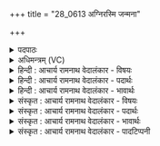 +++
title = "28_0613 अग्निरस्मि जन्मना"

+++
<details><summary>पदपाठः</summary>

अ꣣ग्निः꣢। अ꣣स्मि। ज꣡न्म꣢꣯ना। जा꣣त꣡वे꣢दाः। जा꣣त꣢। वे꣣दाः। घृत꣢म्। मे꣣। च꣡क्षुः꣢꣯। अ꣣मृ꣡त꣢म्। अ꣣। मृ꣡त꣢꣯म्। मे꣣। आस꣢न्। त्रि꣣धा꣡तुः꣢। त्रि꣣। धा꣡तुः꣢꣯। अ꣣र्कः꣢। र꣡ज꣢꣯सः। वि꣣मा꣡नः꣢। वि꣣। मा꣡नः꣢꣯। अ꣡ज꣢꣯स्रम्। अ। ज꣣स्रम्। ज्यो꣡तिः꣢꣯। ह꣣विः꣢। अ꣣स्मि। स꣡र्व꣢꣯म्। ६१३।
</details>

<details><summary>अधिमन्त्रम् (VC)</summary>

- आत्मा अग्निर्वा
- विश्वामित्रो गाथिनः
- त्रिष्टुप्
- धैवतः
- आरण्यं काण्डम्
</details>

<details><summary>हिन्दी : आचार्य रामनाथ वेदालंकार - विषयः</summary>

अगले दो मन्त्रों का अग्नि देवता है। इस मन्त्र में परमात्मा और जीवात्मा अपना परिचय दे रहे हैं।
</details>

<details><summary>हिन्दी : आचार्य रामनाथ वेदालंकार - पदार्थः</summary>

पदार्थान्वय -  प्रथम—परमात्मा के पक्ष में। मैं परमात्मा (अग्निः अस्मि) सबका अग्रनायक और अग्नि के समान प्रकाशक होने से अग्नि नामवाला हूँ, (जन्मना) स्वरूप से ही (जातवेदाः) सर्वज्ञ, सर्वव्यापक, वेदों का प्रकाशक तथा सब धनों का उत्पादक हूँ। (मे) मेरी (चक्षुः) आँख अर्थात् देखने की शक्ति (घृतम्) अत्यन्त तीव्र है। (मे) मेरे (आसन्) मुख में (अमृतम्) अमृत है, मैं सदा अमृतत्व का आस्वादन करता रहता हूँ अर्थात् अमर हूँ। मैं (त्रिधातुः) जगत् की सृष्टि, स्थिति तथा संहार रूप तीनों क्रियाओं को करनेवाला हूँ, मैं (अर्कः) अर्चनीय हूँ। मैं (रजसः) सूर्य, चन्द्र, तारे, पृथिवी आदि लोकों का (विमानः) निर्माता अथवा अधिष्ठाता, (अजस्रं ज्योतिः) अक्षय तेजवाला, (हविः) सबका आह्वानयोग्य, और (सर्वम्) सर्वशक्तिमान् (अस्मि) हूँ ॥ यहाँ ‘मैं अमर हूँ’ इस व्यङ्ग्यार्थ को ही ‘मेरे मुख में अमृत है’ इस रूप में अभिहित करने से पर्यायोक्त अलङ्कार है ॥ द्वितीय—जीवात्मा के पक्ष में । शरीरधारी जीवात्मा कह रहा है—मैं (अग्निः अस्मि) आग हूँ, आग के समान प्रकाशक तथा दुर्गुणों और दुर्जनों को भस्म करनेवाला हूँ, (जन्मना) आचार्य के गर्भ से द्वितीय जन्म पाने के आरम्भ से ही (जातवेदाः) वेदविद्या का विद्वान् हूँ। (मे चक्षुः) मेरी आँख में (घृतम्) स्नेह है, अर्थात् मैं सबको स्नेहयुक्त आँख से देखता हूँ। (मे आसन्) मेरे मुख में (अमृतम्) अमृत अर्थात् वाणी का माधुर्य है। मैं (त्रिधातुः) सत्त्व-रजस्-तमस्, जाग्रत्-स्वप्न-सुषुप्ति, तप-स्वाध्याय-ईश्वरप्रणिधान, ऋग्-यजुः-साम आदि त्रिगणों से युक्त हूँ। मैं (अर्कः) परमेश्वर की अर्चना करनेवाला, सदाचारी तथा विद्यावृद्धों एवं वयोवृद्धों का सत्कार करनेवाला और सूर्य के समान तेजस्वी हूँ। मैं (रजसः) ग्रह-उपग्रह, सूर्य आदि लोकों को (विमानः) खगोल-गणित द्वारा मापने आदि में समर्थ, (अजस्रं ज्योतिः) अक्षय ज्योतिवाला और (सर्वं हविः) श्रेष्ठ उद्देश्य के लिए सर्वस्व बलिदान कर देनेवाला (अस्मि) हूँ ॥१२॥ इस मन्त्र में ‘अग्निः अस्मि, अर्कः अस्मि’, ‘मैं आग हूँ, मैं सूर्य हूँ’ इस अर्थ में रूपकालङ्कार है। ‘अजस्रं ज्योतिः’ की ‘अजस्र ज्योतिवाले’ में और ‘सर्वं हविः’ की ‘सर्वस्व हवि देनेवाले’ में लक्षणा है। निरुक्तप्रोक्त त्रिविध ऋचाओं परोक्षकृत, प्रत्यक्षकृत तथा आध्यात्मिक में से यह ऋचा आध्यात्मिक है ॥१२॥
</details>

<details><summary>हिन्दी : आचार्य रामनाथ वेदालंकार - भावार्थः</summary>

भावार्थ -  परमेश्वर के समान मनुष्य का आत्मा भी बहुत-से विशिष्ट गुणोंवाला तथा महाशक्ति-सम्पन्न है। अतः उसे चाहिए कि महत्त्वाकांक्षी होकर महान् कर्मों में कदम रखे ॥१२॥
</details>

<details><summary>संस्कृत : आचार्य रामनाथ वेदालंकार - विषयः</summary>

अथ द्वयोरग्निर्देवता। अत्र परमात्मा जीवात्मा च स्वपरिचयं ददाति।
</details>

<details><summary>संस्कृत : आचार्य रामनाथ वेदालंकार - पदार्थः</summary>

पदार्थान्वय -  प्रथमः—परमात्मपक्षे। अहं परमेश्वरः (अग्निः अस्मि) सर्वेषामग्रणीत्वाद् अग्निवत् प्रकाशकत्वाच्च अग्निनामा वर्ते, (जन्मना) स्वरूपेणैव (जातवेदाः) सर्वज्ञः, सर्वव्यापकः, वेदानां प्रकाशकः, सर्ववित्तोत्पादकश्च अस्मि। (मे) मम (चक्षुः) चक्षुरुपलक्षितं दर्शनसामर्थ्यम् (घृतम्) अतीव प्रदीप्तं तीव्रं वा वर्तते। (घृ) क्षरणदीप्त्योः, अत्र दीप्त्यर्थः। (मे) मम (आसन्) आसनि मुखे। अत्र ‘सुपां सुलुक्। अ० ७।१।३९’ इति विभक्तेर्लुक्। (अमृतम्) अमृतरसः सदा विद्यमानो भवति, नित्यमहम् अमृतत्वमास्वादयामि, अमरोऽस्मीत्यर्थः। अहम् (त्रिधातुः) त्रयः धातवः क्रियाः सृष्टिस्थितिसंहृतयः यस्मात् तादृशः, (अर्कः) अर्चनीयः। अर्को देवो भवति यदेनमर्चन्ति। निरु० ५।५। (रजसः) सूर्यचन्द्रतारापृथिव्यादिलोकसमूहस्य। लोका रजांस्युच्यन्ते। निरु० ४।१९। (विमानः२) निर्माता अधिष्ठाता वा, (अजस्रं ज्योतिः) अक्षयं तेजः, अक्षयतेजोमयः इत्यर्थः, (हविः) सर्वेषाम् आह्वानयोग्यः। आहूयते इति हविः। ‘अर्चिशुचिहुसृ०। उ० २।११०’ इति हु धातोः इसि प्रत्ययः प्रोक्तः, स ह्वेञ् धातोरपि ज्ञेयः। ‘बहुलं छन्दसि। अ० ६।१।३४’ इति ह्वः सम्प्रसारणम्। (सर्वम्) सर्वशक्तिमांश्च (अस्मि) वर्ते ॥ अत्र ‘अमरोऽस्मि’ इति व्यङ्ग्यार्थस्यैव ‘अमृतं म आसन्’ इति भङ्ग्यन्तरेणाभिधानात् पर्यायोक्तालङ्कारः३ ॥ अथ द्वितीयः—जीवात्मपरः। देहधारी जीवात्मा ब्रवीति—अहम् (अग्निः अस्मि) वह्निः अस्मि, वह्निरिव प्रकाशको दुर्गुणानां दुर्जनानां च दाहकः अस्मि, (जन्मना) आचार्यगर्भाद् द्वितीयजन्मप्राप्तेरारभ्यैव (जातवेदाः) प्राप्तवेदविज्ञानः अस्मि। (मे चक्षुः) मम चक्षुषि (घृतम्) स्नेहः अस्ति, सर्वानहं स्निग्धेन चक्षुषा पश्यामीत्यर्थः। (मे आसन्) मम मुखे (अमृतम्) पीयूषं, वाङ्माधुर्यं विद्यते। चक्षुः, आसन् इत्युभयत्र ‘सुपां सुलुक्० अ० ७।१।३९’ इति सप्तम्या लुक्। अहम् (त्रिधातुः) सत्त्वरजस्तमो-जाग्रत्स्वप्नसुषुप्तितपःस्वाध्यायेश्वरप्रणिधानऋग्यजुः- सामादिरूपत्रिधातुमयः, (अर्कः) परमेश्वरस्य (अर्चकः), सदाचारिणां विद्यावयोवृद्धानां च सत्कर्ता, सूर्यसमतेजस्कः, (रजसः) ग्रहोपग्रहसूर्यादिलोकानाम् (विमानः) परिमाणादिकरणे समर्थः, (अजस्रं ज्योतिः) अक्षयज्योतिर्मयः, (सर्वं हविः) सदुद्देश्याय सर्वस्वबलिदानकर्ता च (अस्मि) वर्ते ॥१२॥४ अत्र ‘अग्निः (वह्निः) अस्मि, अर्कः (सूर्यः) अस्मि’ इति रूपकालङ्कारः। ‘अजस्रं ज्योतिः’ इत्यस्य अजस्रज्योतिर्मये लक्षणा। एवं ‘सर्वं हविः’ इत्यस्य सर्वस्वहविर्दातरि लक्षणा। निरुक्तप्रोक्तासु त्रिविधासु ऋक्षु आध्यात्मिकीयम् ऋक् ॥१२॥
</details>

<details><summary>संस्कृत : आचार्य रामनाथ वेदालंकार - भावार्थः</summary>

भावार्थ -  परमेश्वर इव मनुष्यस्यात्मापि बहुविशिष्टगुणो महाशक्तिसम्पन्नश्च वर्तते। तेन महत्त्वाकाङ्क्षिणा भूत्वा महत्सु कर्मसु पदं निधेयम् ॥१२॥
</details>

<details><summary>संस्कृत : आचार्य रामनाथ वेदालंकार - पादटिप्पनी</summary>

टिप्पनी -   १. ऋ० ३।२६।७, य० १८।६६, उभयत्र ‘अर्कस्त्रिधातू रजसो विमानोऽजस्रो घर्मो हविरस्मि नाम’ इति पाठः। यजुषि देवश्रवोदेववातौ ऋषी। २. ‘रजसो विमानः, रज उदकं तस्य निर्माता। विमिमीते इति विमानः। नन्द्यादित्वात् कर्तरि ल्युट्’ इति य० १८।६६ भाष्ये महीधरः। विमानः विमाता अधिष्ठातास्मि—इति सा०। ३. पर्यायोक्तं यदा भङ्ग्या गम्यमेवाभिधीयते (सा० द० १०।६०) इति तल्लक्षणात्। ४. दयानन्दर्षिर्मन्त्रमिमम् ऋग्भाष्ये ‘विद्युद्वद् मनुष्यैर्वर्तितव्यम्’ इति विषये, यजुर्भाष्ये च ‘यज्ञेन किं जायते’ इति विषये व्याख्यातवान्।
</details>